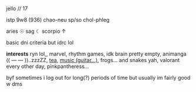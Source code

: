 jello // 17

istp 9w8 (936) chao-neu sp/so chol-phleg

aries ☉ sag ☾ scorpio ↑

basic dni criteria but idrc lol

**interests** ryn lol,, marvel, rhythm games, idk brain pretty empty, animanga (( — — ))..zzzZZ, [tea](https://www.instagram.com/p/B_m_7qHg3HC/?utm_source=ig_web_copy_link), [music (guitar...)](https://open.spotify.com/playlist/2ds3f0K6zsRIup6XfklfMG?si=d96ac987099b475c), frogs... and snakes yah, valorant every other day, pinkpantheress...

byf sometimes i log out for long(?) periods of time but usually im fairly good w dms
